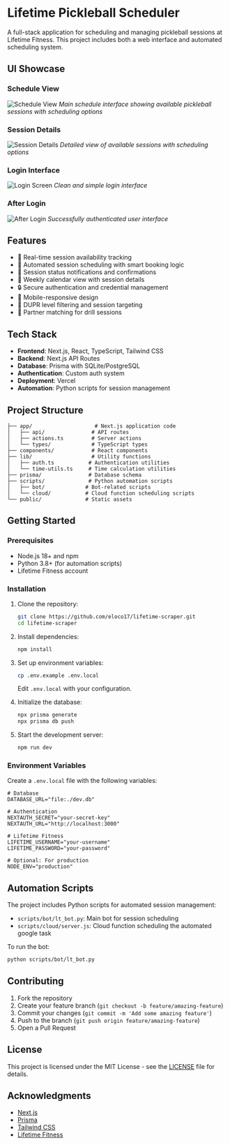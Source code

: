 # Lifetime Pickleball Scheduler

A full-stack application for scheduling and managing pickleball sessions at Lifetime Fitness. This project includes both a web interface and automated scheduling system.

## UI Showcase

### Schedule View
![Schedule View](screenshots/week-view-next-week.png)
*Main schedule interface showing available pickleball sessions with scheduling options*

### Session Details
![Session Details](screenshots/schedule-loaded-MONDAY.png)
*Detailed view of available sessions with scheduling options*

### Login Interface
![Login Screen](screenshots/login-page.png)
*Clean and simple login interface*

### After Login
![After Login](screenshots/after-login.png)
*Successfully authenticated user interface*

## Features

- 🎾 Real-time session availability tracking
- 🤖 Automated session scheduling with smart booking logic
- 🔔 Session status notifications and confirmations
- 📅 Weekly calendar view with session details
- 🔒 Secure authentication and credential management
- 📱 Mobile-responsive design
- 🎯 DUPR level filtering and session targeting
- 🤝 Partner matching for drill sessions

## Tech Stack

- **Frontend**: Next.js, React, TypeScript, Tailwind CSS
- **Backend**: Next.js API Routes
- **Database**: Prisma with SQLite/PostgreSQL
- **Authentication**: Custom auth system
- **Deployment**: Vercel
- **Automation**: Python scripts for session management

## Project Structure

```
├── app/                    # Next.js application code
│   ├── api/               # API routes
│   ├── actions.ts         # Server actions
│   └── types/             # TypeScript types
├── components/            # React components
├── lib/                   # Utility functions
│   ├── auth.ts           # Authentication utilities
│   └── time-utils.ts     # Time calculation utilities
├── prisma/               # Database schema
├── scripts/              # Python automation scripts
│   ├── bot/             # Bot-related scripts
│   └── cloud/           # Cloud function scheduling scripts
└── public/              # Static assets
```

## Getting Started

### Prerequisites

- Node.js 18+ and npm
- Python 3.8+ (for automation scripts)
- Lifetime Fitness account

### Installation

1. Clone the repository:
   ```bash
   git clone https://github.com/eloco17/lifetime-scraper.git
   cd lifetime-scraper
   ```

2. Install dependencies:
   ```bash
   npm install
   ```

3. Set up environment variables:
   ```bash
   cp .env.example .env.local
   ```
   Edit `.env.local` with your configuration.

4. Initialize the database:
   ```bash
   npx prisma generate
   npx prisma db push
   ```

5. Start the development server:
   ```bash
   npm run dev
   ```

### Environment Variables

Create a `.env.local` file with the following variables:

```env
# Database
DATABASE_URL="file:./dev.db"

# Authentication
NEXTAUTH_SECRET="your-secret-key"
NEXTAUTH_URL="http://localhost:3000"

# Lifetime Fitness
LIFETIME_USERNAME="your-username"
LIFETIME_PASSWORD="your-password"

# Optional: For production
NODE_ENV="production"
```

## Automation Scripts

The project includes Python scripts for automated session management:

- `scripts/bot/lt_bot.py`: Main bot for session scheduling
- `scripts/cloud/server.js`: Cloud function scheduling the automated google task

To run the bot:
```bash
python scripts/bot/lt_bot.py
```

## Contributing

1. Fork the repository
2. Create your feature branch (`git checkout -b feature/amazing-feature`)
3. Commit your changes (`git commit -m 'Add some amazing feature'`)
4. Push to the branch (`git push origin feature/amazing-feature`)
5. Open a Pull Request

## License

This project is licensed under the MIT License - see the [LICENSE](LICENSE) file for details.

## Acknowledgments

- [Next.js](https://nextjs.org/)
- [Prisma](https://www.prisma.io/)
- [Tailwind CSS](https://tailwindcss.com/)
- [Lifetime Fitness](https://www.lifetime.life/) 
